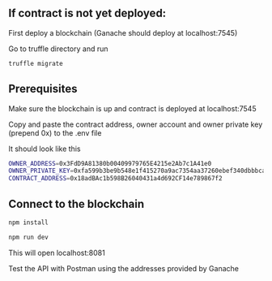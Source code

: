 ## If contract is not yet deployed: 

First deploy a blockchain (Ganache should deploy at localhost:7545)

Go to truffle directory and run
```bash
truffle migrate
```

## Prerequisites
Make sure the blockchain is up and contract is deployed at localhost:7545

Copy and paste the contract address, owner account and owner private key (prepend 0x) to the .env file

It should look like this
```bash
OWNER_ADDRESS=0x3FdD9A81380b00409979765E4215e2Ab7c1A41e0
OWNER_PRIVATE_KEY=0xfa599b3be9b548e1f415270a9ac7354aa37260ebef340dbbbcaa106568454c40
CONTRACT_ADDRESS=0x18adBAc1b598B26040431a4d692CF14e789867f2
```



## Connect to the blockchain

```bash
npm install
```

```bash
npm run dev
```
This will open localhost:8081

Test the API with Postman using the addresses provided by Ganache
